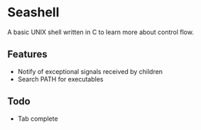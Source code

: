 # Seashell
A basic UNIX shell written in C to learn more about control flow.

## Features
* Notify of exceptional signals received by children
* Search PATH for executables

## Todo
* Tab complete
